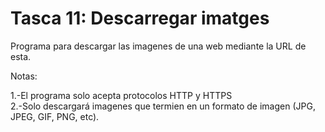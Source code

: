 # Tasca 11: Descarregar imatges

Programa para descargar las imagenes de una web mediante la URL de esta.

Notas:

1.-El programa solo acepta protocolos HTTP y HTTPS <br />
2.-Solo descargará imagenes que termien en un formato de imagen (JPG, JPEG, GIF, PNG, etc).
